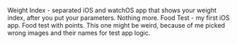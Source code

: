 Weight Index - separated iOS and watchOS app that shows your weight index, after you put your parameters. Nothing more.
Food Test - my first iOS app. Food test with points. This one might be weird, because of me picked wrong images and their names for test app logic.

